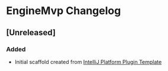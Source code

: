<!-- Keep a Changelog guide -> https://keepachangelog.com -->

# EngineMvp Changelog

## [Unreleased]
### Added
- Initial scaffold created from [IntelliJ Platform Plugin Template](https://github.com/JetBrains/intellij-platform-plugin-template)

